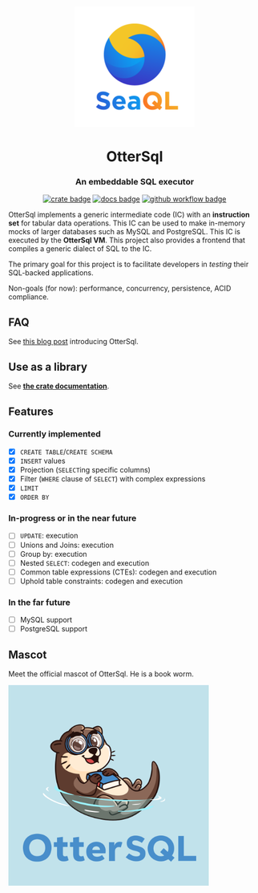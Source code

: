 <div align="center">
  <!-- https://raw.githubusercontent.com/SeaQL/otter-sql/main -->
  <img src="./assets/SeaQL logo dual.png" width="240"/>

  <h1>OtterSql</h1>

  <h3>An embeddable SQL executor</h3>

  [![crate badge](https://img.shields.io/crates/v/otter-sql)](https://crates.io/crates/otter-sql)
  [![docs badge](https://img.shields.io/docsrs/otter-sql)](https://docs.rs/otter-sql/latest)
  [![github workflow badge](https://github.com/SeaQL/otter-sql/actions/workflows/rust.yml/badge.svg)](https://github.com/SeaQL/otter-sql/actions/workflows/rust.yml)
</div>

OtterSql implements a generic intermediate code (IC) with an **instruction set** for tabular data operations. This IC can be used to make in-memory mocks of larger databases such as MySQL and PostgreSQL. This IC is executed by the **OtterSql VM**. This project also provides a frontend that compiles a generic dialect of SQL to the IC.

The primary goal for this project is to facilitate developers in *testing* their SQL-backed applications.

Non-goals (for now): performance, concurrency, persistence, ACID compliance.

## FAQ

See [this blog post](#) introducing OtterSql.

## Use as a library

See [**the crate documentation**](https://docs.rs/otter-sql/latest).

## Features

### Currently implemented

- [x] `CREATE TABLE`/`CREATE SCHEMA`
- [x] `INSERT` values
- [x] Projection (`SELECT`ing specific columns)
- [x] Filter (`WHERE` clause of `SELECT`) with complex expressions
- [x] `LIMIT`
- [x] `ORDER BY`

### In-progress or in the near future

- [ ] `UPDATE`: execution
- [ ] Unions and Joins: execution
- [ ] Group by: execution
- [ ] Nested `SELECT`: codegen and execution
- [ ] Common table expressions (CTEs): codegen and execution
- [ ] Uphold table constraints: codegen and execution

### In the far future

- [ ] MySQL support
- [ ] PostgreSQL support

## Mascot

Meet the official mascot of OtterSql. He is a book worm.

<img width="400" src="./assets/OtterSql.png"/>